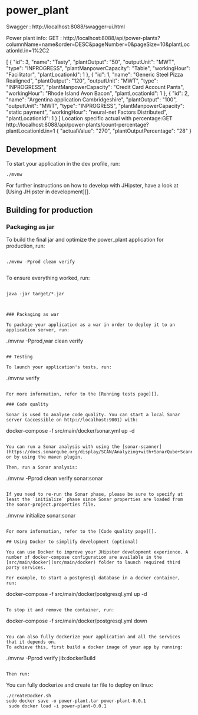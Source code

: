 # power_plant

Swagger : http://localhost:8088/swagger-ui.html

Power plant info:
GET : http://localhost:8088/api/power-plants?columnName=name&order=DESC&pageNumber=0&pageSize=10&plantLocationId.in=1%2C2

[
  {
    "id": 3,
    "name": "Tasty",
    "plantOutput": "50",
    "outputUnit": "MWT",
    "type": "INPROGRESS",
    "plantManpowerCapacity": "Table",
    "workingHour": "Facilitator",
    "plantLocationId": 1
  },
  {
    "id": 1,
    "name": "Generic Steel Pizza Realigned",
    "plantOutput": "120",
    "outputUnit": "MWT",
    "type": "INPROGRESS",
    "plantManpowerCapacity": "Credit Card Account Pants",
    "workingHour": "Rhode Island Avon Bacon",
    "plantLocationId": 1
  },
  {
    "id": 2,
    "name": "Argentina application Cambridgeshire",
    "plantOutput": "100",
    "outputUnit": "MWT",
    "type": "INPROGRESS",
    "plantManpowerCapacity": "static payment",
    "workingHour": "neural-net Factors Distributed",
    "plantLocationId": 1
  }
]
Location specific actual with percentage:GET http://localhost:8088/api/power-plants/count-percentage?plantLocationId.in=1
{
  "actualValue": "270",
  "plantOutputPercentage": "28"
}

## Development

To start your application in the dev profile, run:

```
./mvnw
```

For further instructions on how to develop with JHipster, have a look at [Using JHipster in development][].

## Building for production

### Packaging as jar

To build the final jar and optimize the power_plant application for production, run:

```

./mvnw -Pprod clean verify


```

To ensure everything worked, run:

```

java -jar target/*.jar



### Packaging as war

To package your application as a war in order to deploy it to an application server, run:

```

./mvnw -Pprod,war clean verify


```

## Testing

To launch your application's tests, run:

```
./mvnw verify
```

For more information, refer to the [Running tests page][].

### Code quality

Sonar is used to analyse code quality. You can start a local Sonar server (accessible on http://localhost:9001) with:

```
docker-compose -f src/main/docker/sonar.yml up -d
```

You can run a Sonar analysis with using the [sonar-scanner](https://docs.sonarqube.org/display/SCAN/Analyzing+with+SonarQube+Scanner) or by using the maven plugin.

Then, run a Sonar analysis:

```
./mvnw -Pprod clean verify sonar:sonar
```

If you need to re-run the Sonar phase, please be sure to specify at least the `initialize` phase since Sonar properties are loaded from the sonar-project.properties file.

```
./mvnw initialize sonar:sonar
```

For more information, refer to the [Code quality page][].

## Using Docker to simplify development (optional)

You can use Docker to improve your JHipster development experience. A number of docker-compose configuration are available in the [src/main/docker](src/main/docker) folder to launch required third party services.

For example, to start a postgresql database in a docker container, run:

```
docker-compose -f src/main/docker/postgresql.yml up -d
```

To stop it and remove the container, run:

```
docker-compose -f src/main/docker/postgresql.yml down
```

You can also fully dockerize your application and all the services that it depends on.
To achieve this, first build a docker image of your app by running:

```
./mvnw -Pprod verify jib:dockerBuild
```

Then run:

```
You can fully dockerize and create tar file to deploy on linux:

```
./createDocker.sh
sudo docker save -o power-plant.tar power-plant-0.0.1
 sudo docker load -i power-plant-0.0.1
```
```


